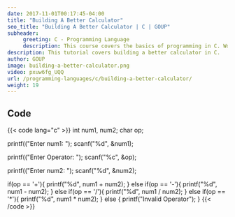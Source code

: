 ```yaml
---
date: 2017-11-01T00:17:45-04:00
title: "Building A Better Calculator"
seo_title: "Building A Better Calculator | C | GOUP"
subheader:
     greeting: C - Programming Language
     description: This course covers the basics of programming in C. Work your way through the videos/articles and I'll teach you everything you need to know to start your programming journey!
description: This tutorial covers building a better calculator in C.
author: GOUP
image: building-a-better-calculator.png
video: pxuw6fg_UQQ
url: /programming-languages/c/building-a-better-calculator/
weight: 19
---
```


## Code

{{< code lang="c" >}}
int num1, num2;
char op;

printf(("Enter num1: ");
scanf("%d", &num1);

printf(("Enter Operator: ");
scanf("%c", &op);

printf(("Enter num2: ");
scanf("%d", &num2);

if(op == '+'){
     printf("%d", num1 + num2);
} else if(op == '-'){
     printf("%d", num1 - num2);
} else if(op == '/'){
     printf("%d", num1 / num2);
} else if(op == '*'){
     printf("%d", num1 * num2);
} else {
     printf("Invalid Operator");
}
{{< /code >}}
